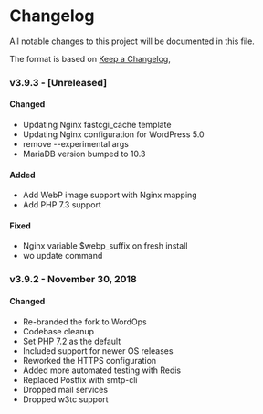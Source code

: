 # Changelog

All notable changes to this project will be documented in this file.

The format is based on [Keep a Changelog](https://keepachangelog.com/en/1.0.0/),

### v3.9.3 - [Unreleased]

#### Changed

- Updating Nginx fastcgi_cache template
- Updating Nginx configuration for WordPress 5.0
- remove --experimental args
- MariaDB version bumped to 10.3

#### Added

- Add WebP image support with Nginx mapping
- Add PHP 7.3 support

#### Fixed

- Nginx variable $webp_suffix on fresh install
- wo update command

### v3.9.2 - November 30, 2018

#### Changed

- Re-branded the fork to WordOps
- Codebase cleanup
- Set PHP 7.2 as the default
- Included support for newer OS releases
- Reworked the HTTPS configuration
- Added more automated testing with Redis
- Replaced Postfix with smtp-cli
- Dropped mail services
- Dropped w3tc support